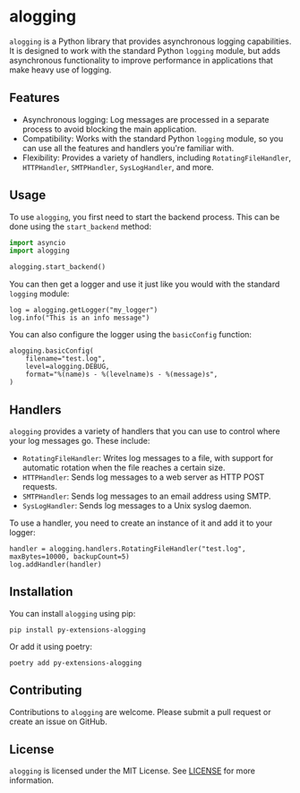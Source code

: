 # alogging

`alogging` is a Python library that provides asynchronous logging capabilities. It is designed to work with the standard Python `logging` module, but adds asynchronous functionality to improve performance in applications that make heavy use of logging.

## Features

- Asynchronous logging: Log messages are processed in a separate process to avoid blocking the main application.
- Compatibility: Works with the standard Python `logging` module, so you can use all the features and handlers you're familiar with.
- Flexibility: Provides a variety of handlers, including `RotatingFileHandler`, `HTTPHandler`, `SMTPHandler`, `SysLogHandler`, and more.

## Usage

To use `alogging`, you first need to start the backend process. This can be done using the `start_backend` method:

```python
import asyncio
import alogging

alogging.start_backend()
```

You can then get a logger and use it just like you would with the standard `logging` module:

```python3
log = alogging.getLogger("my_logger")
log.info("This is an info message")
```

You can also configure the logger using the `basicConfig` function:

```python3
alogging.basicConfig(
    filename="test.log",
    level=alogging.DEBUG,
    format="%(name)s - %(levelname)s - %(message)s",
)
```

## Handlers

`alogging` provides a variety of handlers that you can use to control where your log messages go. These include:

- `RotatingFileHandler`: Writes log messages to a file, with support for automatic rotation when the file reaches a certain size.
- `HTTPHandler`: Sends log messages to a web server as HTTP POST requests.
- `SMTPHandler`: Sends log messages to an email address using SMTP.
- `SysLogHandler`: Sends log messages to a Unix syslog daemon.

To use a handler, you need to create an instance of it and add it to your logger:

```python3
handler = alogging.handlers.RotatingFileHandler("test.log", maxBytes=10000, backupCount=5)
log.addHandler(handler)
```

## Installation

You can install `alogging` using pip:

```
pip install py-extensions-alogging
```

Or add it using poetry:

```
poetry add py-extensions-alogging
```

## Contributing

Contributions to `alogging` are welcome. Please submit a pull request or create an issue on GitHub.

## License

`alogging` is licensed under the MIT License. See [LICENSE](LICENSE) for more information.
